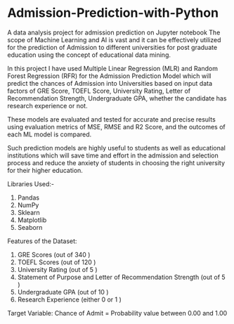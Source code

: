 # Admission-Prediction-with-Python

A data analysis project for admission prediction on Jupyter notebook 
The scope of Machine Learning and AI is vast and it can be effectively
utilized for the prediction of Admission to different universities for post
graduate education using the concept of educational data mining.

In this project I have used Multiple Linear Regression
(MLR) and Random Forest Regression (RFR) for the Admission
Prediction Model which will predict the chances of Admission into
Universities based on input data factors of GRE Score, TOEFL Score,
University Rating, Letter of Recommendation Strength, Undergraduate
GPA, whether the candidate has research experience or not.

These models are evaluated and tested for accurate and precise results
using evaluation metrics of MSE, RMSE and R2 Score, and the outcomes
of each ML model is compared.


Such prediction models are highly useful to students as well as
educational institutions which will save time and effort in the admission
and selection process and reduce the anxiety of students in choosing the
right university for their higher education.

Libraries Used:-
1. Pandas
2. NumPy
3. Sklearn
4. Matplotlib
5. Seaborn

Features of the Dataset:
1. GRE Scores (out of 340 )
2. TOEFL Scores (out of 120 )
3. University Rating (out of 5 )
4. Statement of Purpose and Letter of Recommendation Strength (out of 5 )
5. Undergraduate GPA (out of 10 )
6. Research Experience (either 0 or 1 )

Target Variable:
Chance of Admit = Probability value between 0.00 and 1.00
